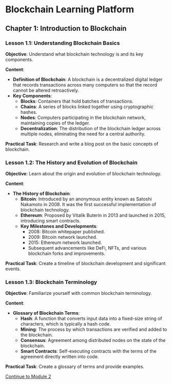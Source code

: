 # Blockchain Learning Platform

## Chapter 1: Introduction to Blockchain

### Lesson 1.1: Understanding Blockchain Basics
**Objective**: Understand what blockchain technology is and its key components.

**Content**:
- **Definition of Blockchain**: A blockchain is a decentralized digital ledger that records transactions across many computers so that the record cannot be altered retroactively.
- **Key Components**:
  - **Blocks**: Containers that hold batches of transactions.
  - **Chains**: A series of blocks linked together using cryptographic hashes.
  - **Nodes**: Computers participating in the blockchain network, maintaining copies of the ledger.
  - **Decentralization**: The distribution of the blockchain ledger across multiple nodes, eliminating the need for a central authority.

**Practical Task**: Research and write a blog post on the basic concepts of blockchain.

### Lesson 1.2: The History and Evolution of Blockchain
**Objective**: Learn about the origin and evolution of blockchain technology.

**Content**:
- **The History of Blockchain**:
  - **Bitcoin**: Introduced by an anonymous entity known as Satoshi Nakamoto in 2008. It was the first successful implementation of blockchain technology.
  - **Ethereum**: Proposed by Vitalik Buterin in 2013 and launched in 2015, introducing smart contracts.
  - **Key Milestones and Developments**:
    - 2008: Bitcoin whitepaper published.
    - 2009: Bitcoin network launched.
    - 2015: Ethereum network launched.
    - Subsequent advancements like DeFi, NFTs, and various blockchain forks and improvements.

**Practical Task**: Create a timeline of blockchain development and significant events.

### Lesson 1.3: Blockchain Terminology
**Objective**: Familiarize yourself with common blockchain terminology.

**Content**:
- **Glossary of Blockchain Terms**:
  - **Hash**: A function that converts input data into a fixed-size string of characters, which is typically a hash code.
  - **Mining**: The process by which transactions are verified and added to the blockchain.
  - **Consensus**: Agreement among distributed nodes on the state of the blockchain.
  - **Smart Contracts**: Self-executing contracts with the terms of the agreement directly written into code.

**Practical Task**: Create a glossary of terms and provide examples.

[Continue to Module 2](../module2/lesson2.md)
